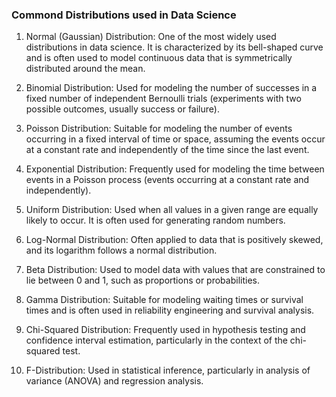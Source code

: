 ### Commond Distributions used in Data Science

1. Normal (Gaussian) Distribution: One of the most widely used distributions in data science. It is characterized by its bell-shaped curve and is often used to model continuous data that is symmetrically distributed around the mean.

2. Binomial Distribution: Used for modeling the number of successes in a fixed number of independent Bernoulli trials (experiments with two possible outcomes, usually success or failure).

3. Poisson Distribution: Suitable for modeling the number of events occurring in a fixed interval of time or space, assuming the events occur at a constant rate and independently of the time since the last event.

4. Exponential Distribution: Frequently used for modeling the time between events in a Poisson process (events occurring at a constant rate and independently).

5. Uniform Distribution: Used when all values in a given range are equally likely to occur. It is often used for generating random numbers.

6. Log-Normal Distribution: Often applied to data that is positively skewed, and its logarithm follows a normal distribution.

7. Beta Distribution: Used to model data with values that are constrained to lie between 0 and 1, such as proportions or probabilities.

8. Gamma Distribution: Suitable for modeling waiting times or survival times and is often used in reliability engineering and survival analysis.

9. Chi-Squared Distribution: Frequently used in hypothesis testing and confidence interval estimation, particularly in the context of the chi-squared test.

10. F-Distribution: Used in statistical inference, particularly in analysis of variance (ANOVA) and regression analysis.

